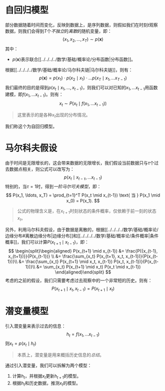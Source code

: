 # 自回归模型
部分数据随着时间而变化，反映到数据上，是序列数据，则假如我们在时刻$t$观察数据，则我们会得到$T$个*不独立*的*离散*的随机变量，即：
$$
(x_1, x_2, \ldots, x_T) \sim p(\mathbf{x})
$$
其中：
- $p(\mathbf{x})$表示联合[[../../../../数学/基础/概率论/分布函数|分布函数]]。

根据[[../../../../数学/基础/概率论/马尔科夫链|马尔科夫链]]，则有：
$$
p(\mathbf{x}) = p(x_1) \cdot p(x_2 \mid x_1) \cdot \ldots p(x_T \mid x_1, \ldots x_{T-1})
$$
我们最终的目的是得到$p(x_t \mid x_1, \ldots, x_{t-1})$，则我们可以对已知的$x_1, \ldots x_{t-1}$用函数建模，即$f(x_1, \ldots x_{t-1})$。则有：
$$
x_t \sim P(x_t \mid f(x_1, \ldots x_{t-1}))
$$
> 这里表示的是各种$x_t$出现的分布情况。

我们称这个为自回归模型。

# 马尔科夫假设
由于时间是无限增长的，这会带来数据的无限增长，我们假设当前数据只与$\tau$个过去数据点相关，则公式可以改写为：
$$
p(x_t \mid x_{t-\tau}, \ldots x_{t-1})
$$
特别的，当$\tau = 1$时，得到*一阶马尔可夫模型*，即：
$$
P(x_1, \ldots, x_T) = \prod_{t=1}^T P(x_t \mid x_{t-1}) \text{ 当 } P(x_1 \mid x_0) = P(x_1).
$$
> 公式的物理含义是，在$x_{t+1}$时刻状态的条件概率，仅依赖于前一刻的状态$x_{t}$。

另外，利用马尔科夫假设，由于数据是离散的，根据[[../../../../数学/基础/概率论/边缘分布#离散边缘分布|边缘分布]]和[[../../../../数学/基础/概率论/条件概率|条件概率]]，我们可以计算$P(x_{t+1} \mid x_{t-1})$，即：
$$
\begin{split}\begin{aligned}
P(x_{t+1} \mid x_{t-1})
&= \frac{P({x_{t-1}, x_{t+1})}}{P(x_{t-1})} \\
&= \frac{\sum_{x_t} P(x_{t+1}, x_t, x_{t-1})}{P(x_{t-1})}\\
&= \frac{\sum_{x_t} P(x_{t+1} \mid x_t, x_{t-1}) P(x_t, x_{t-1})}{P(x_{t-1})}\\
&= \sum_{x_t} P(x_{t+1} \mid x_t) P(x_t \mid x_{t-1})
\end{aligned}\end{split}
$$
考虑的之前的假设，我们只需要考虑过去观察中的一个非常短的历史。则有：
$$
P(x_{t+1} \mid x_t, x_{t-1}) = P(x_{t+1} \mid x_t)
$$

# 潜变量模型
引入潜变量来表示过去的信息：
$$
h_t = f(x_1, \ldots x_{t-1})
$$
则$x_t = p(x_t \mid h_t)$
> 本质上，潜变量是用来概括历史信息的*总结*。

通过引入潜变量，我们可以拆解为两个模型：
1. 计算$h_t$，并根据$x_t$更新$h_{t+1}$的模型。
2. 根据$h_t$和历史数据，推测$x_t$的模型。

